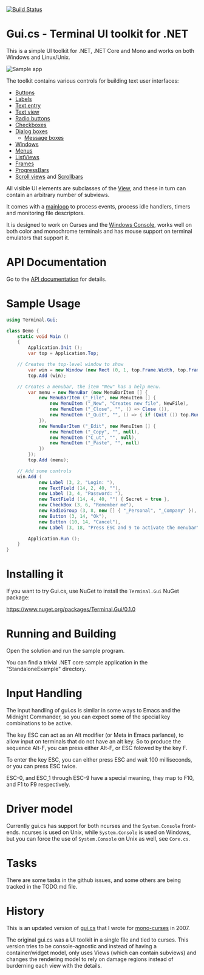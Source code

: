[![Build Status](https://travis-ci.org/migueldeicaza/gui.cs.svg?branch=master)](https://travis-ci.org/migueldeicaza/gui.cs)
# Gui.cs - Terminal UI toolkit for .NET

This is a simple UI toolkit for .NET, .NET Core and Mono and works on
both Windows and Linux/Unix.

![Sample app](https://raw.githubusercontent.com/migueldeicaza/gui.cs/master/docfx/sample.png)

The toolkit contains various controls for building text user interfaces:

* [Buttons](https://migueldeicaza.github.io/gui.cs/api/Terminal.Gui/Terminal.Gui.Button.html) 
* [Labels](https://migueldeicaza.github.io/gui.cs/api/Terminal.Gui/Terminal.Gui.Label.html)
* [Text entry](https://migueldeicaza.github.io/gui.cs/api/Terminal.Gui/Terminal.Gui.TextField.html)
* [Text view](https://migueldeicaza.github.io/gui.cs/api/Terminal.Gui/Terminal.Gui.TextView.html)
* [Radio buttons](https://migueldeicaza.github.io/gui.cs/api/Terminal.Gui/Terminal.Gui.RadioGroup.html)
* [Checkboxes](https://migueldeicaza.github.io/gui.cs/api/Terminal.Gui/Terminal.Gui.CheckBox.html)
* [Dialog boxes](https://migueldeicaza.github.io/gui.cs/api/Terminal.Gui/Terminal.Gui.Dialog.html)
  * [Message boxes](https://migueldeicaza.github.io/gui.cs/api/Terminal.Gui/Terminal.Gui.MessageBox.html)
* [Windows](https://migueldeicaza.github.io/gui.cs/api/Terminal.Gui/Terminal.Gui.Window.html)
* [Menus](https://migueldeicaza.github.io/gui.cs/api/Terminal.Gui/Terminal.Gui.MenuBar.html)
* [ListViews](https://migueldeicaza.github.io/gui.cs/api/Terminal.Gui/Terminal.Gui.ListView.html)
* [Frames](https://migueldeicaza.github.io/gui.cs/api/Terminal.Gui/Terminal.Gui.FrameView.html)
* [ProgressBars](https://migueldeicaza.github.io/gui.cs/api/Terminal.Gui/Terminal.Gui.ProgressBar.html)
* [Scroll views](https://migueldeicaza.github.io/gui.cs/api/Terminal.Gui/Terminal.Gui.ScrollView.html) and [Scrollbars](https://migueldeicaza.github.io/gui.cs/api/Terminal.Gui/Terminal.Gui.ScrollBarView.html)

All visible UI elements are subclasses of the
[View](https://migueldeicaza.github.io/gui.cs/api/Terminal.Gui/Terminal.Gui.View.html),
and these in turn can contain an arbitrary number of subviews.   

It comes with a
[mainloop](https://migueldeicaza.github.io/gui.cs/api/Mono.Terminal/Mono.Terminal.MainLoop.html)
to process events, process idle handlers, timers and monitoring file
descriptors.

It is designed to work on Curses and the [Windows Console](https://github.com/migueldeicaza/gui.cs/issues/27), 
works well on both color and monochrome terminals and has mouse support on
terminal emulators that support it.

# API Documentation

Go to the [API documentation](https://migueldeicaza.github.io/gui.cs/api/Terminal.Gui.html) for details.

# Sample Usage

```csharp
using Terminal.Gui;

class Demo {
    static void Main ()
    {
        Application.Init ();
        var top = Application.Top;

	// Creates the top-level window to show
        var win = new Window (new Rect (0, 1, top.Frame.Width, top.Frame.Height-1), "MyApp");
        top.Add (win);

	// Creates a menubar, the item "New" has a help menu.
        var menu = new MenuBar (new MenuBarItem [] {
            new MenuBarItem ("_File", new MenuItem [] {
                new MenuItem ("_New", "Creates new file", NewFile),
                new MenuItem ("_Close", "", () => Close ()),
                new MenuItem ("_Quit", "", () => { if (Quit ()) top.Running = false; })
            }),
            new MenuBarItem ("_Edit", new MenuItem [] {
                new MenuItem ("_Copy", "", null),
                new MenuItem ("C_ut", "", null),
                new MenuItem ("_Paste", "", null)
            })
        });
        top.Add (menu);

	// Add some controls
	win.Add (
            new Label (3, 2, "Login: "),
            new TextField (14, 2, 40, ""),
            new Label (3, 4, "Password: "),
            new TextField (14, 4, 40, "") { Secret = true },
            new CheckBox (3, 6, "Remember me"),
            new RadioGroup (3, 8, new [] { "_Personal", "_Company" }),
            new Button (3, 14, "Ok"),
            new Button (10, 14, "Cancel"),
            new Label (3, 18, "Press ESC and 9 to activate the menubar"));

        Application.Run ();
    }
}
```

# Installing it

If you want to try Gui.cs, use NuGet to install the `Terminal.Gui` NuGet package:

https://www.nuget.org/packages/Terminal.Gui/0.1.0

# Running and Building

Open the solution and run the sample program.

You can find a trivial .NET core sample application in the
"StandaloneExample" directory.   

# Input Handling

The input handling of gui.cs is similar in some ways to Emacs and the
Midnight Commander, so you can expect some of the special key
combinations to be active.

The key ESC can act as an Alt modifier (or Meta in Emacs parlance), to
allow input on terminals that do not have an alt key.  So to produce
the sequence Alt-F, you can press either Alt-F, or ESC folowed by the key F.

To enter the key ESC, you can either press ESC and wait 100
milliseconds, or you can press ESC twice.

ESC-0, and ESC_1 through ESC-9 have a special meaning, they map to
F10, and F1 to F9 respectively.

# Driver model

Currently gui.cs has support for both ncurses and the `System.Console`
front-ends.  ncurses is used on Unix, while `System.Console` is used
on Windows, but you can force the use of `System.Console` on Unix as
well, see `Core.cs`.

# Tasks

There are some tasks in the github issues, and some others are being
tracked in the TODO.md file.

# History

This is an updated version of
[gui.cs](http://tirania.org/blog/archive/2007/Apr-16.html) that
I wrote for [mono-curses](https://github.com/mono/mono-curses) in 2007.

The original gui.cs was a UI toolkit in a single file and tied to
curses.  This version tries to be console-agnostic and instead of
having a container/widget model, only uses Views (which can contain
subviews) and changes the rendering model to rely on damage regions
instead of burderning each view with the details.

